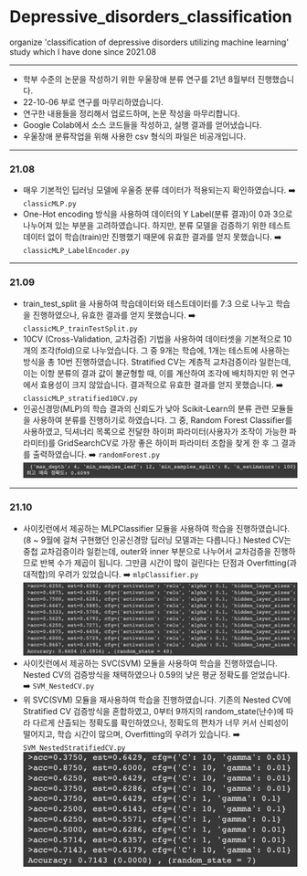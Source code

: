 # Depressive_disorders_classification

organize 'classification of depressive disorders utilizing machine learning' study which I have done since 2021.08

---

-   학부 수준의 논문을 작성하기 위한 우울장애 분류 연구를 21년 8월부터 진행했습니다.
-   22-10-06 부로 연구를 마무리하였습니다.
-   연구한 내용들을 정리해서 업로드하며, 논문 작성을 마무리합니다.
-   Google Colab에서 소스 코드들을 작성하고, 실행 결과를 얻어냈습니다.
-   우울장애 분류작업을 위해 사용한 csv 형식의 파일은 비공개입니다.

---

### 21.08

-   매우 기본적인 딥러닝 모델에 우울증 분류 데이터가 적용되는지 확인하였습니다. ➡️ `classicMLP.py`
-   One-Hot encoding 방식을 사용하여 데이터의 Y Label(분류 결과)이 0과 3으로 나누어져 있는 부분을 고려하였습니다. 하지만, 분류 모델을 검증하기 위한 테스트 데이터 없이 학습(train)만 진행했기 때문에 유효한 결과를 얻지 못했습니다. ➡️ `classicMLP_LabelEncoder.py`

---

### 21.09

-   train_test_split 을 사용하여 학습데이터와 테스트데이터를 7:3 으로 나누고 학습을 진행하였으나, 유효한 결과를 얻지 못했습니다. ➡️ `classicMLP_trainTestSplit.py`
-   10CV (Cross-Validation, 교차검증) 기법을 사용하여 데이터셋을 기본적으로 10개의 조각(fold)으로 나누었습니다. 그 중 9개는 학습에, 1개는 테스트에 사용하는 방식을 총 10번 진행하였습니다. Stratified CV는 계층적 교차검증이라 일컫는데, 이는 이항 분류의 결과 값이 불균형할 때, 이를 계산하여 조각에 배치하지만 위 연구에서 효용성이 크지 않았습니다. 결과적으로 유효한 결과를 얻지 못했습니다. ➡️ `classicMLP_stratified10CV.py`
-   인공신경망(MLP)의 학습 결과의 신뢰도가 낮아 Scikit-Learn의 분류 관련 모듈들을 사용하여 분류를 진행하기로 하였습니다. 그 중, Random Forest Classifier를 사용하였고, 딕셔너리 목록으로 전달한 하이퍼 파라미터(사용자가 조작이 가능한 파라미터)를 GridSearchCV로 가장 좋은 하이퍼 파라미터 조합을 찾게 한 후 그 결과를 출력하였습니다. ➡️ `randomForest.py`
    <img src="./images/randomForest.png">

---

### 21.10

-   사이킷런에서 제공하는 MLPClassifier 모듈을 사용하여 학습을 진행하였습니다. (8 ~ 9월에 걸쳐 구현했던 인공신경망 딥러닝 모델과는 다릅니다.) Nested CV는 중첩 교차검증이라 일컫는데, outer와 inner 부분으로 나누어서 교차검증을 진행하므로 반복 수가 제곱이 됩니다. 그만큼 시간이 많이 걸린다는 단점과 Overfitting(과대적합)의 우려가 있었습니다. ➡️ `mlpClassifier.py`
    <img src="./images/mlpClassifier.png">
-   사이킷런에서 제공하는 SVC(SVM) 모듈을 사용하여 학습을 진행하였습니다. Nested CV의 검증방식을 채택하였으나 0.59의 낮은 평균 정확도를 얻었습니다. ➡️ `SVM_NestedCV.py`
-   위 SVC(SVM) 모듈을 재사용하여 학습을 진행하였습니다. 기존의 Nested CV에 Stratified CV 검증방식을 혼합하였고, 0부터 9까지의 random_state(난수)에 따라 다르게 산출되는 정확도를 확인하였으나, 정확도의 편차가 너무 커서 신뢰성이 떨어지고, 학습 시간이 많으며, Overfitting의 우려가 있습니다. ➡️ `SVM_NestedStratifiedCV.py`
    <img src="./images/SVM_NestedStratifiedCV.png" width="600px">

